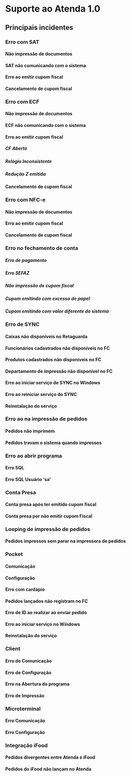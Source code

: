 <!-- TITLE: Suporte Atenda 1.0 -->
<!-- SUBTITLE: Mapa de incidentes para Help Desk-->



# Suporte ao Atenda 1.0
## Principais incidentes

### Erro com SAT
#### Não impressão de documentos
#### SAT não comunicando com o sistema
#### Erro ao emitir cupom fiscal
#### Cancelamento de cupom fiscal

### Erro com ECF
#### Não impressão de documentos
#### ECF não comunicando com o sistema
#### Erro ao emitir cupom fiscal
##### CF Aberto
##### Relógio Inconsistente
##### Redução Z emitida
#### Cancelamento de cupom fiscal

### Erro com NFC-e
#### Não impressão de documentos
#### Erro ao emitir cupom fiscal
#### Cancelamento de cupom fiscal

### Erro no fechamento de conta
##### Erro de pagamento
##### Erro SEFAZ
##### Não impressão de cupom fiscal
##### Cupom emitindo com excesso de papel
##### Cupom emitindo com valor diferente do sistema

### Erro de SYNC
#### Caixas não disponíveis no Retaguarda
#### Funcionários cadastrados não disponíveis no FC
#### Produtos cadastrados não disponíveis no FC
#### Departamento de impressão não disponível no FC
#### Erro ao iniciar serviço de SYNC no Windows
#### Erro ao reiniciar serviço do SYNC
#### Reinstalação do serviço

### Erro ao na impressão de pedidos
#### Pedidos não imprimem
#### Pedidos travam o sistema quando impressos

### Erro ao abrir programa
#### Erro SQL
#### Erro SQL Usuário 'sa'

### Conta Presa
#### Conta presa após ter emitido cupom fiscal
#### Conta presa por não emitir cupom Fiscal

### Looping de impressão de pedidos
#### Pedidos impressos sem parar na impressora de pedidos

### Pocket 
#### Comunicação
#### Configuração
#### Erro com cardápio
#### Pedidos lançados não registram no FC
#### Erro de ID ao realizar ao enviar pedido
#### Erro ao iniciar serviço no Windows
#### Reinstalação do serviço

### Client 
#### Erro de Comunicação
#### Erro de Configuração
#### Erro na Abertura do programa
#### Erro de Impressão

### Microterminal
#### Erro Comunicação
#### Erro Configuração

### Integração iFood
#### Pedidos divergentes entre Atenda e iFood
#### Pedidos do iFood não lançam no Atenda


